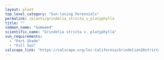 ```yaml
---
layout: plant                                                              
top_level_category: "Sun-loving Perennials"
permalink: /plants/grindelia_stricta_v_platyphylla
title: ""
common_name: "Gumweed"
scientific_name: "Grindelia stricta v. platyphylla"
sun_requirements:
  - "Part Shade"
  - "Full Sun"
calscape_link: "https://calscape.org/loc-California/Grindelia%20stricta%20platyphylla(%20)"
---
```


